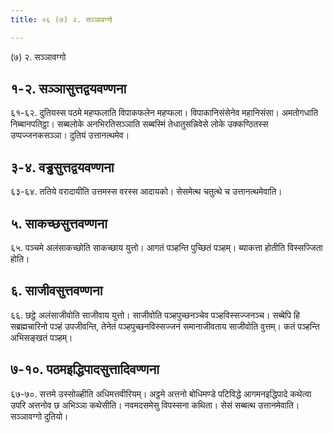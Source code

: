 ```yaml
---
title: ०६ (७) २. सञ्ञावग्गो

---
```

(७) २. सञ्ञावग्गो  


## १-२. सञ्ञासुत्तद्वयवण्णना

६१-६२. दुतियस्स पठमे महप्फलाति विपाकफलेन महप्फला। विपाकानिसंसेनेव महानिसंसा। अमतोगधाति निब्बानपतिट्ठा। सब्बलोके अनभिरतिसञ्ञाति सब्बस्मिं तेधातुसन्निवेसे लोके उक्कण्ठितस्स उप्पज्जनकसञ्ञा। दुतियं उत्तानत्थमेव।  


## ३-४. वड्ढसुत्तद्वयवण्णना

६३-६४. ततिये वरादायीति उत्तमस्स वरस्स आदायको। सेसमेत्थ चतुत्थे च उत्तानत्थमेवाति।  


## ५. साकच्छसुत्तवण्णना

६५. पञ्चमे अलंसाकच्छोति साकच्छाय युत्तो। आगतं पञ्हन्ति पुच्छितं पञ्हम्। ब्याकत्ता होतीति विस्सज्जिता होति।  


## ६. साजीवसुत्तवण्णना

६६. छट्ठे अलंसाजीवोति साजीवाय युत्तो। साजीवोति पञ्हपुच्छनञ्चेव पञ्हविस्सज्जनञ्च। सब्बेपि हि सब्रह्मचारिनो पञ्हं उपजीवन्ति, तेनेतं पञ्हपुच्छनविस्सज्जनं समानाजीवताय साजीवोति वुत्तम्। कतं पञ्हन्ति अभिसङ्खतं पञ्हम्।  


## ७-१०. पठमइद्धिपादसुत्तादिवण्णना

६७-७०. सत्तमे उस्सोळ्हीति अधिमत्तवीरियम्। अट्ठमे अत्तनो बोधिमण्डे पटिविद्धे आगमनइद्धिपादे कथेत्वा उपरि अत्तनोव छ अभिञ्ञा कथेसीति। नवमदसमेसु विपस्सना कथिता। सेसं सब्बत्थ उत्तानमेवाति।  
सञ्ञावग्गो दुतियो।  